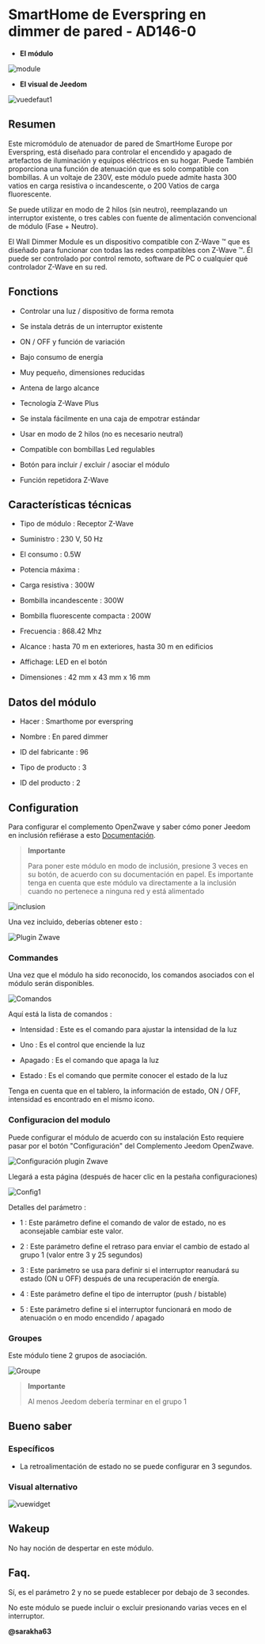 SmartHome de Everspring en dimmer de pared - AD146-0
================================================

-   **El módulo**

![module](images/smarthomebyeverspring.AD146-0/module.jpg)

-   **El visual de Jeedom**

![vuedefaut1](images/smarthomebyeverspring.AD146-0/vuedefaut1.jpg)

Resumen
------

Este micromódulo de atenuador de pared de SmartHome Europe por
Everspring, está diseñado para controlar el encendido y apagado de
artefactos de iluminación y equipos eléctricos en su hogar. Puede
También proporciona una función de atenuación que es solo
compatible con bombillas. A un voltaje de 230V, este módulo puede
admite hasta 300 vatios en carga resistiva o incandescente, o 200
Vatios de carga fluorescente.

Se puede utilizar en modo de 2 hilos (sin neutro), reemplazando un
interruptor existente, o tres cables con fuente de alimentación convencional de
módulo (Fase + Neutro).

El Wall Dimmer Module es un dispositivo compatible con Z-Wave ™ que es
diseñado para funcionar con todas las redes compatibles con Z-Wave ™. Él
puede ser controlado por control remoto, software de PC o cualquier
qué controlador Z-Wave en su red.

Fonctions
---------

-   Controlar una luz / dispositivo de forma remota

-   Se instala detrás de un interruptor existente

-   ON / OFF y función de variación

-   Bajo consumo de energía

-   Muy pequeño, dimensiones reducidas

-   Antena de largo alcance

-   Tecnología Z-Wave Plus

-   Se instala fácilmente en una caja de empotrar estándar

-   Usar en modo de 2 hilos (no es necesario neutral)

-   Compatible con bombillas Led regulables

-   Botón para incluir / excluir / asociar el módulo

-   Función repetidora Z-Wave

Características técnicas
---------------------------

-   Tipo de módulo : Receptor Z-Wave

-   Suministro : 230 V, 50 Hz

-   El consumo : 0.5W

-   Potencia máxima :

-   Carga resistiva : 300W

-   Bombilla incandescente : 300W

-   Bombilla fluorescente compacta : 200W

-   Frecuencia : 868.42 Mhz

-   Alcance : hasta 70 m en exteriores, hasta 30 m en edificios

-   Affichage: LED en el botón

-   Dimensiones : 42 mm x 43 mm x 16 mm

Datos del módulo
-----------------

-   Hacer : Smarthome por everspring

-   Nombre : En pared dimmer

-   ID del fabricante : 96

-   Tipo de producto : 3

-   ID del producto : 2

Configuration
-------------

Para configurar el complemento OpenZwave y saber cómo poner Jeedom en
inclusión refiérase a esto
[Documentación](https://doc.jeedom.com/es_ES/plugins/automation%20protocol/openzwave/).

> **Importante**
>
> Para poner este módulo en modo de inclusión, presione 3 veces en su
> botón, de acuerdo con su documentación en papel. Es importante
> tenga en cuenta que este módulo va directamente a la inclusión cuando
> no pertenece a ninguna red y está alimentado

![inclusion](images/smarthomebyeverspring.AD146-0/inclusion.jpg)

Una vez incluido, deberías obtener esto :

![Plugin Zwave](images/smarthomebyeverspring.AD146-0/information.jpg)

### Commandes

Una vez que el módulo ha sido reconocido, los comandos asociados con el módulo serán
disponibles.

![Comandos](images/smarthomebyeverspring.AD146-0/commandes.jpg)

Aquí está la lista de comandos :

-   Intensidad : Este es el comando para ajustar la intensidad de la luz

-   Uno : Es el control que enciende la luz

-   Apagado : Es el comando que apaga la luz

-   Estado : Es el comando que permite conocer el estado de la luz

Tenga en cuenta que en el tablero, la información de estado, ON / OFF, intensidad es
encontrado en el mismo icono.

### Configuracion del modulo

Puede configurar el módulo de acuerdo con su
instalación Esto requiere pasar por el botón "Configuración" del
Complemento Jeedom OpenZwave.

![Configuración plugin Zwave](images/plugin/bouton_configuration.jpg)

Llegará a esta página (después de hacer clic en la pestaña
configuraciones)

![Config1](images/smarthomebyeverspring.AD146-0/config1.jpg)

Detalles del parámetro :

-   1 : Este parámetro define el comando de valor de estado, no es aconsejable cambiar este valor.

-   2 : Este parámetro define el retraso para enviar el cambio de estado al grupo 1 (valor entre 3 y 25 segundos)

-   3 : Este parámetro se usa para definir si el interruptor reanudará su estado (ON u OFF) después de una recuperación de energía.

-   4 : Este parámetro define el tipo de interruptor (push / bistable)

-   5 : Este parámetro define si el interruptor funcionará en modo de atenuación o en modo encendido / apagado

### Groupes

Este módulo tiene 2 grupos de asociación.

![Groupe](images/smarthomebyeverspring.AD146-0/groupe.jpg)

> **Importante**
>
> Al menos Jeedom debería terminar en el grupo 1

Bueno saber
------------

### Específicos

-   La retroalimentación de estado no se puede configurar en 3 segundos.

### Visual alternativo

![vuewidget](images//smarthomebyeverspring.AD146-0/vuewidget.jpg)

Wakeup
------

No hay noción de despertar en este módulo.

Faq.
------

Sí, es el parámetro 2 y no se puede establecer por debajo de 3
secondes.

No este módulo se puede incluir o excluir presionando varias veces
en el interruptor.

**@sarakha63**
